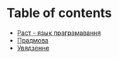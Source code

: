 # Table of contents

* [Раст - язык праграмавання](README.md)
* [Прадмова](pradmova.md)
* [Увядзенне](uvyadzenne.md)
